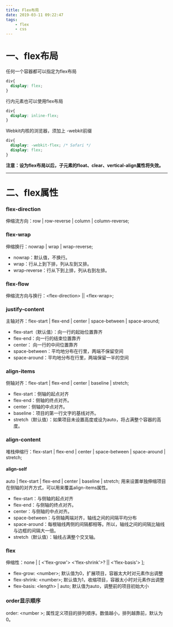 ```yaml
---
title: Flex布局
date: 2019-03-11 09:22:47
tags:
    - flex
    - css
---
```



# 一、flex布局
任何一个容器都可以指定为flex布局
```css
div{
  display: flex;
}
```
行内元素也可以使用flex布局
```css
div{
  display: inline-flex;
}
```
Webkit内核的浏览器，须加上 -webkit前缀
```css
div{
  display: -webkit-flex; /* Safari */
  display: flex;
}
```
**注意：设为flex布局以后，子元素的float、clear、vertical-align属性将失效。**
******
# 二、flex属性
### flex-direction
伸缩流方向：row | row-reverse | column | column-reverse;
 
### flex-wrap
伸缩换行：nowrap | wrap | wrap-reverse;
- nowrap：默认值，不换行。
- wrap：行从上到下排，列从左到又排。
- wrap-reverse：行从下到上排，列从右到左排。

### flex-flow
伸缩流方向与换行：\<flex-direction> || \<flex-wrap>;

### justify-content
主轴对齐：flex-start | flex-end | center | space-between | space-around;

 - flex-start（默认值）：向一行的起始位置靠齐
 - flex-end：向一行的结束位置靠齐
 - center： 向一行的中间位置靠齐
 - space-between：平均地分布在行里，两端不保留空间
 - space-around：平均地分布在行里，两端保留一半的空间

### align-items
侧轴对齐：flex-start | flex-end | center | baseline | stretch;

 - flex-start：侧轴的起点对齐
 - flex-end：侧轴的终点对齐。 
 - center：侧轴的中点对齐。 
 - baseline：项目的第一行文字的基线对齐。 
 - stretch（默认值）：如果项目未设置高度或设为auto，将占满整个容器的高度。


### align-content
 堆栈伸缩行：flex-start | flex-end | center | space-between | space-around | stretch;

#### align-self
auto | flex-start | flex-end | center | baseline | stretch;
用来设置单独伸缩项目在侧轴的对齐方式，可以用来覆盖align-items属性。

 - flex-start：与侧轴的起点对齐
 - flex-end：与侧轴的终点对齐。
 - center：与侧轴的中点对齐。
 - space-between：与侧轴两端对齐，轴线之间的间隔平均分布
 - space-around：每根轴线两侧的间隔都相等。所以，轴线之间的间隔比轴线与边框的间隔大一倍。
 - stretch（默认值）：轴线占满整个交叉轴。

### flex
伸缩性：none | [ <'flex-grow'> <'flex-shrink'>? || <'flex-basis'> ];

- flex-grow: \<number>;  默认值为0，扩展项目，容器太大时对元素作出调整
- flex-shrink: \<number>; 默认值为1，收缩项目，容器太小时对元素作出调整
- flex-basis: \<length> | auto; 默认值为auto，调整前的项目初始大小

### order显示顺序
  order: \<number >; 属性定义项目的排列顺序。数值越小，排列越靠前，默认为0。